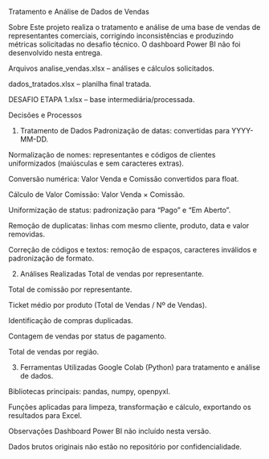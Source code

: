 Tratamento e Análise de Dados de Vendas

Sobre
Este projeto realiza o tratamento e análise de uma base de vendas de representantes comerciais, corrigindo inconsistências e produzindo métricas solicitadas no desafio técnico.
O dashboard Power BI não foi desenvolvido nesta entrega.

Arquivos
analise_vendas.xlsx – análises e cálculos solicitados.

dados_tratados.xlsx – planilha final tratada.

DESAFIO ETAPA 1.xlsx – base intermediária/processada.

Decisões e Processos
1. Tratamento de Dados
Padronização de datas: convertidas para YYYY-MM-DD.

Normalização de nomes: representantes e códigos de clientes uniformizados (maiúsculas e sem caracteres extras).

Conversão numérica: Valor Venda e Comissão convertidos para float.

Cálculo de Valor Comissão: Valor Venda × Comissão.

Uniformização de status: padronização para “Pago” e “Em Aberto”.

Remoção de duplicatas: linhas com mesmo cliente, produto, data e valor removidas.

Correção de códigos e textos: remoção de espaços, caracteres inválidos e padronização de formato.

2. Análises Realizadas
Total de vendas por representante.

Total de comissão por representante.

Ticket médio por produto (Total de Vendas / Nº de Vendas).

Identificação de compras duplicadas.

Contagem de vendas por status de pagamento.

Total de vendas por região.

3. Ferramentas Utilizadas
Google Colab (Python) para tratamento e análise de dados.

Bibliotecas principais: pandas, numpy, openpyxl.

Funções aplicadas para limpeza, transformação e cálculo, exportando os resultados para Excel.

Observações
Dashboard Power BI não incluído nesta versão.

Dados brutos originais não estão no repositório por confidencialidade.
